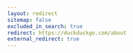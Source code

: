 ```yaml
---
layout: redirect
sitemap: false
excluded_in_search: true
redirect: https://duckduckgo.com/about
external_redirect: true
---
```

